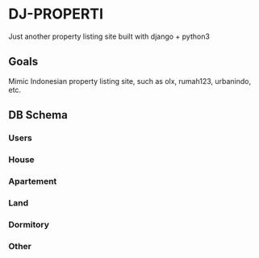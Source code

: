 # DJ-PROPERTI

Just another property listing site built with django + python3
	
## Goals

Mimic Indonesian property listing site, such as olx, rumah123,
urbanindo, etc.

## DB Schema

### Users

### House

### Apartement

### Land

### Dormitory

### Other
